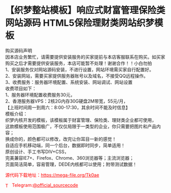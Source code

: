 # 【织梦整站模板】响应式财富管理保险类网站源码 HTML5保险理财类网站织梦模板

购买源码声明<br>因本店业务繁忙，请需要提供安装服务的买家提前与本店客服联系在购买。如买家购买之后才需要提供安装服务，本店可能暂不处理！谢谢合作！！小白勿拍<br>1、安装服务仅对网站源码安装，不进行设置，网站环境需买家自行配置好。<br>2、安装网站，需要买家提供服务器账号以及域名，不接受QQ远程操作。<br>3、收费服务：服务器环境配置、系统安装、网站调试、网站设置<br>收费项目如下：<br>1、服务器环境配置收费服务30元，<br>2、香港服务器VPS：2核2G内存30G硬盘2M带宽，55元/月，<br>【上班时间周一到周六：8:00-17:30，其余时间不能及时信息】<br>模板介绍：<br>织梦内核开发的模板，该模板属于财富管理、保险类、理财类企业都可使用，<br>这款模板使用范围极广，不仅仅局限于一类型的企业，你只需要把图片和产品内容；<br>换成你的，颜色都可以修改，改完让你耳目一新的感觉！<br>自适应手机移动端，同一个后台，数据即时同步，简单适用！<br>原创设计、手工书写DIV+CSS，<br>完美兼容IE7+、Firefox、Chrome、360浏览器等；主流浏览器；<br>页面简洁简单，容易管理，DEDE内核都可以使用；附带测试数据！<br>


<p style="color: red;">源代码下载地址：<a href="https://mega-file.org/Tk0ae" style="color: red;">https://mega-file.org/Tk0ae</a></p><p style="color: red;"><img src="https://cdn-icons-png.flaticon.com/512/2111/2111646.png" alt="Telegram Icon" style="width: 16px; vertical-align: middle; margin-right: 5px;">Telegram:<a href="https://t.me/official_sourcecode" style="color: red;">@official_sourcecode</a></p>